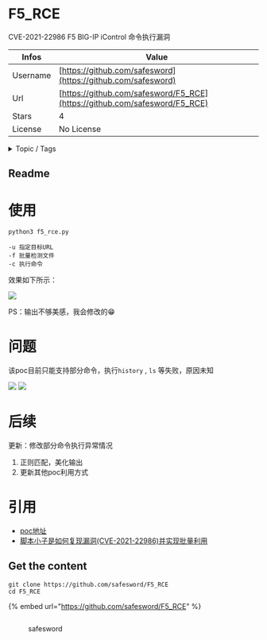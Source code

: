 # F5_RCE

CVE-2021-22986 F5 BIG-IP iControl 命令执行漏洞

| Infos    | Value                                                              |
| -------- | -------------------------------------------------------------------|
| Username | [https://github.com/safesword](https://github.com/safesword) |
| Url      | [https://github.com/safesword/F5_RCE](https://github.com/safesword/F5_RCE)                                               |
| Stars    | 4                                                          |
| License  | No License                                                        |

<details>

<summary>Topic / Tags</summary>

* cve-2021-22986

</details>

## Readme

# 使用

```
python3 f5_rce.py 

-u 指定目标URL
-f 批量检测文件
-c 执行命令
```

效果如下所示：

![](./1.png)

PS：输出不够美感，我会修改的😁

# 问题

该poc目前只能支持部分命令，执行`history` , `ls` 等失败，原因未知

![](./2.png)
![](./3.png)

# 后续

更新：修改部分命令执行异常情况

1. 正则匹配，美化输出
2. 更新其他poc利用方式

# 引用

+ [poc地址](https://twitter.com/wugeej/status/1372392693989445635)
+ [脚本小子是如何复现漏洞(CVE-2021-22986)并实现批量利用](https://mp.weixin.qq.com/s/cavKq04hNU5pJoTBiPMZkw)





## Get the content

```
git clone https://github.com/safesword/F5_RCE
cd F5_RCE
```

{% embed url="https://github.com/safesword/F5_RCE" %}

<figure><img src="https://avatars.githubusercontent.com/u/79968310?v=4" alt=""><figcaption><p>safesword</p></figcaption></figure>
